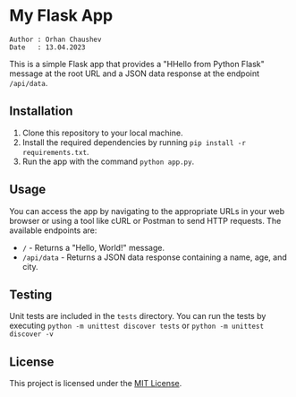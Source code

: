# My Flask App

```text
Author : Orhan Chaushev
Date   : 13.04.2023
```

This is a simple Flask app that provides a "HHello from Python Flask" message at the root URL and a JSON data response at the endpoint `/api/data`.

## Installation

1. Clone this repository to your local machine.
2. Install the required dependencies by running `pip install -r requirements.txt`.
3. Run the app with the command `python app.py`.

## Usage

You can access the app by navigating to the appropriate URLs in your web browser or using a tool like cURL or Postman to send HTTP requests. The available endpoints are:

- `/` - Returns a "Hello, World!" message.
- `/api/data` - Returns a JSON data response containing a name, age, and city.

## Testing

Unit tests are included in the `tests` directory. You can run the tests by executing `python -m unittest discover tests` or `python -m unittest discover -v`

## License

This project is licensed under the [MIT License](https://opensource.org/licenses/MIT).
